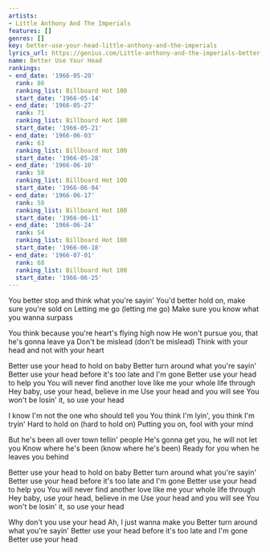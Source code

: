 ```yaml
---
artists:
- Little Anthony And The Imperials
features: []
genres: []
key: better-use-your-head-little-anthony-and-the-imperials
lyrics_url: https://genius.com/Little-anthony-and-the-imperials-better-use-your-head-lyrics
name: Better Use Your Head
rankings:
- end_date: '1966-05-20'
  rank: 86
  ranking_list: Billboard Hot 100
  start_date: '1966-05-14'
- end_date: '1966-05-27'
  rank: 71
  ranking_list: Billboard Hot 100
  start_date: '1966-05-21'
- end_date: '1966-06-03'
  rank: 63
  ranking_list: Billboard Hot 100
  start_date: '1966-05-28'
- end_date: '1966-06-10'
  rank: 58
  ranking_list: Billboard Hot 100
  start_date: '1966-06-04'
- end_date: '1966-06-17'
  rank: 58
  ranking_list: Billboard Hot 100
  start_date: '1966-06-11'
- end_date: '1966-06-24'
  rank: 54
  ranking_list: Billboard Hot 100
  start_date: '1966-06-18'
- end_date: '1966-07-01'
  rank: 68
  ranking_list: Billboard Hot 100
  start_date: '1966-06-25'
---
```

You better stop and think what you're sayin'
You'd better hold on, make sure you're sold on
Letting me go (letting me go)
Make sure you know what you wanna surpass

You think because you're heart's flying high now
He won't pursue you, that he's gonna leave ya
Don't be mislead (don't be mislead)
Think with your head and not with your heart

Better use your head to hold on baby
Better turn around what you're sayin'
Better use your head before it's too late and I'm gone
Better use your head to help you
You will never find another love like me your whole life through
Hey baby, use your head, believe in me
Use your head and you will see
You won't be losin' it, so use your head

I know I'm not the one who should tell you
You think I'm lyin', you think I'm tryin'
Hard to hold on (hard to hold on)
Putting you on, fool with your mind

But he's been all over town tellin' people
He's gonna get you, he will not let you
Know where he's been (know where he's been)
Ready for you when he leaves you behind

Better use your head to hold on baby
Better turn around what you're sayin'
Better use your head before it's too late and I'm gone
Better use your head to help you
You will never find another love like me your whole life through
Hey baby, use your head, believe in me
Use your head and you will see
You won't be losin' it, so use your head

Why don't you use your head
Ah, I just wanna make you
Better turn around what you're sayin'
Better use your head before it's too late and I'm gone
Better use your head
